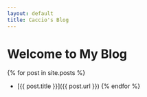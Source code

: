```yaml
---
layout: default
title: Caccio's Blog
---
```


# Welcome to My Blog

{% for post in site.posts %}
  * [{{ post.title }}]({{ post.url }})
{% endfor %}
